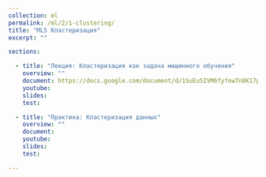 ```yaml
---
collection: ml
permalink: /ml/2/1-clustering/
title: "ML5 Кластеризация"
excerpt: ""

sections:

  - title: "Лекция: Кластеризация как задача машинного обучения" 
    overview: ""
    document: https://docs.google.com/document/d/1SuEu5IVM6fyfowTn8K17pYFyXp2JB4ZamauXDiLNui8/edit?usp=sharing
    youtube:
    slides: 
    test:

  - title: "Практика: Кластеризация данных" 
    overview: ""
    document: 
    youtube:
    slides:
    test:

---
```

